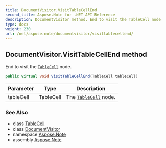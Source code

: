 ```yaml
---
title: DocumentVisitor.VisitTableCellEnd
second_title: Aspose.Note for .NET API Reference
description: DocumentVisitor method. End to visit the TableCell node
type: docs
weight: 230
url: /net/aspose.note/documentvisitor/visittablecellend/
---
```

## DocumentVisitor.VisitTableCellEnd method

End to visit the [`TableCell`](../../tablecell/) node.

```csharp
public virtual void VisitTableCellEnd(TableCell tableCell)
```

| Parameter | Type | Description |
| --- | --- | --- |
| tableCell | TableCell | The [`TableCell`](../../tablecell/) node. |

### See Also

* class [TableCell](../../tablecell/)
* class [DocumentVisitor](../)
* namespace [Aspose.Note](../../documentvisitor/)
* assembly [Aspose.Note](../../../)


